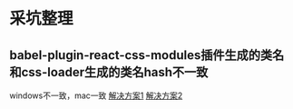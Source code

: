 # 采坑整理
## babel-plugin-react-css-modules插件生成的类名和css-loader生成的类名hash不一致
windows不一致，mac一致
[解决方案1](https://juejin.cn/post/7002479667554828296?searchId=20230909132005819BE119343A4F729488)
[解决方案2](https://juejin.cn/post/6850418109795434503?searchId=20230909133142E0CC31C3BE8EB275BD56)